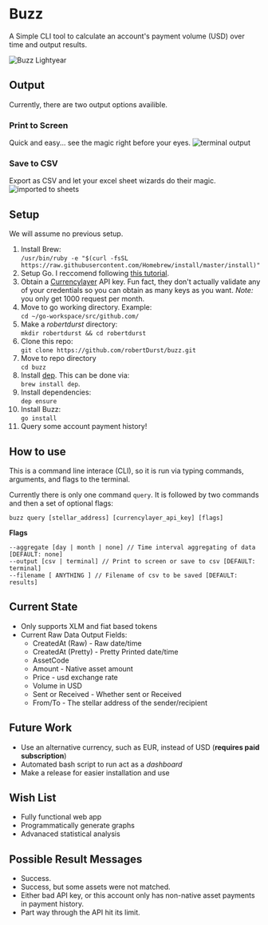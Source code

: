 # Buzz
A Simple CLI tool to calculate an account's payment volume (USD) over time and output results.

![Buzz Lightyear](https://i.pinimg.com/originals/92/d5/71/92d571103d621e62a053ac4f799e9225.jpg)

## Output
Currently, there are two output options availible.
### Print to Screen
Quick and easy... see the magic right before your eyes.
![terminal output](https://imgur.com/crks1Nu.png)

### Save to CSV
Export as CSV and let your excel sheet wizards do their magic.
![imported to sheets](https://imgur.com/WpqQV6C.png)

## Setup
We will assume no previous setup.
1. Install Brew: <br> `/usr/bin/ruby -e "$(curl -fsSL https://raw.githubusercontent.com/Homebrew/install/master/install)"`
2. Setup Go. I reccomend following [this tutorial]( http://sourabhbajaj.com/mac-setup/Go/README.html).
3. Obtain a [Currencylayer](https://currencylayer.com/) API key. Fun fact, they don't actually validate any of your credentials so you can obtain as many keys as you want. *Note:* you only get 1000 request per month. 
4. Move to go working directory. Example:  <br>`cd ~/go-workspace/src/github.com/`
5. Make a *robertdurst* directory:  <br>`mkdir robertdurst && cd robertdurst`
6. Clone this repo:  <br>`git clone https://github.com/robertDurst/buzz.git`
7. Move to repo directory  <br>`cd buzz`
8. Install [dep](https://github.com/golang/dep). This can be done via:  <br> `brew install dep`.
9. Install dependencies:  <br>`dep ensure`
10. Install Buzz: <br> `go install`
11. Query some account payment history!

## How to use
This is a command line interace (CLI), so it is run via typing commands, arguments, and flags to the terminal.

Currently there is only one command `query`. It is followed by two commands and then a set of optional flags:
```
buzz query [stellar_address] [currencylayer_api_key] [flags]
```

**Flags**
```
--aggregate [day | month | none] // Time interval aggregating of data [DEFAULT: none]
--output [csv | terminal] // Print to screen or save to csv [DEFAULT: terminal]
--filename [ ANYTHING ] // Filename of csv to be saved [DEFAULT: results]
```

## Current State
* Only supports XLM and fiat based tokens
* Current Raw Data Output Fields:
    * CreatedAt (Raw)     - Raw date/time
    * CreatedAt (Pretty)  - Pretty Printed date/time
    * AssetCode
    * Amount              - Native asset amount
    * Price               - usd exchange rate
    * Volume in USD
    * Sent or Received    - Whether sent or Received
    * From/To             - The stellar address of the sender/recipient

## Future Work
* Use an alternative currency, such as EUR, instead of USD (**requires paid subscription**)
* Automated bash script to run act as a *dashboard*
* Make a release for easier installation and use

## Wish List
* Fully functional web app
* Programmatically generate graphs
* Advanaced statistical analysis

## Possible Result Messages
* Success.
* Success, but some assets were not matched.
* Either bad API key, or this account only has non-native asset payments in payment history.
* Part way through the API hit its limit.
